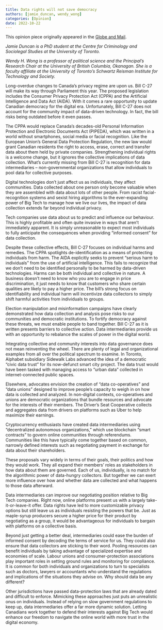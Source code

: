 ```yaml
---
title: Data rights will not save democracy
authors: [jamie_duncan, wendy_wong]
categories: [Opinion]
date: 2022-10-22 
---
```

This opinion piece originally appeared in the [Globe and Mail](https://www.theglobeandmail.com/opinion/article-data-rights-will-not-save-democracy/).

*Jamie Duncan is a PhD student at the Centre for Criminology and Sociolegal Studies at the University of Toronto.*

*Wendy H. Wong is a professor of political science and the Principal’s Research Chair at the University of British Columbia, Okanagan. She is a faculty affiliate at the University of Toronto’s Schwartz Reisman Institute for Technology and Society.*

Long-overdue changes to Canada’s privacy regime are upon us. Bill C-27 will make its way through Parliament this year. The proposed legislation includes the Consumer Privacy Protection Act (CPPA) and the Artificial Intelligence and Data Act (AIDA). With it comes a rare opportunity to update Canadian democracy for the digital era. Unfortunately, Bill C-27 does not account for the community impact of data-driven technology. In fact, the bill risks being outdated before it even passes.

The CPPA would replace Canada’s decades-old Personal Information Protection and Electronic Documents Act (PIPEDA), which was written in a world without smartphones, social media or facial recognition. Like the European Union’s General Data Protection Regulation, the new law would grant Canadian residents the right to access, erase, correct and transfer data about them held by private companies. Strengthening individual rights is a welcome change, but it ignores the collective implications of data collection. What’s currently missing from Bill C-27 is recognition for data intermediaries – non-governmental organizations that allow individuals to pool data for collective purposes.

Digital technologies don’t just affect us as individuals, they affect communities. Data collected about one person only become valuable when they are assembled with data about lots of other people. From racist facial-recognition systems and sexist hiring algorithms to the ever-expanding power of Big Tech to manage how we live our lives, the impact of data collection extends far beyond individual privacy.

Tech companies use data about us to predict and influence our behaviour. This is highly profitable and often quite invasive in ways that aren’t immediately apparent. It is simply unreasonable to expect most individuals to fully anticipate the consequences when providing “informed consent” for data collection.

Despite these collective effects, Bill C-27 focuses on individual harms and remedies. The CPPA spotlights de-identification as a means of protecting individuals from harm. The AIDA explicitly seeks to prevent “serious harm to individuals” from the use of artificial intelligence. This fails to recognize that we don’t need to be identified personally to be harmed by data-driven technologies. Harms can be both individual and collective in nature. A business doesn’t need to know who you are to engage in price discrimination, it just needs to know that customers who share certain qualities are likely to pay a higher price. The bill’s strong focus on identifiability and individual harm will incentivize data collectors to simply shift harmful activities from individuals to groups.

Election manipulation and misinformation campaigns have clearly demonstrated how data collection and analysis pose risks to our communities and democratic institutions. To fortify democracy against these threats, we must enable people to band together. Bill C-27 as it is written presents barriers to collective action. Data intermediaries provide us with an opportunity to rebalance the scales of power in the digital world.

Integrating collective and community interests into data governance does not mean reinventing the wheel. There are plenty of legal and organizational examples from all over the political spectrum to examine. In Toronto, Alphabet subsidiary Sidewalk Labs advanced the idea of a democratic “civic data trust” for its now-defunct smart city project. The data trust would have been tasked with managing access to “urban data” collected in internet-connected public spaces.

Elsewhere, advocates envision the creation of “data co-operatives” and “data unions” designed to improve people’s capacity to weigh in on how data is collected and analyzed. In non-digital contexts, co-operatives and unions are democratic organizations that bundle resources and advocate for the interests of their members. The Driver’s Seat Cooperative collects and aggregates data from drivers on platforms such as Uber to help maximize their earnings.

Cryptocurrency enthusiasts have created data intermediaries using “decentralized autonomous organizations,” which use blockchain “smart contracts” to govern online communities through referendums. Communities like this have typically come together based on common, narrowly defined interests such as negotiating payment in exchange for data about their shareholders.

These proposals vary widely in terms of their goals, their politics and how they would work. They all expand their members’ roles as stakeholders in how data about them are governed. Each of us, individually, is no match for the algorithmic power of data-hungry collectors. But together we can exert more influence over how and whether data are collected and what happens to those data afterward.

Data intermediaries can improve our negotiating position relative to Big Tech companies. Right now, online platforms present us with a largely take-it-or-leave-it offer. Data rights have led to more customizable privacy options but still leave us as individuals resisting the powers that be. Just as maple-syrup producers secure a higher price for their product by negotiating as a group, it would be advantageous for individuals to bargain with platforms on a collective basis.

Beyond just getting a better deal, intermediaries could ease the burden of informed consent by decoding the terms of service for us. They could also ensure that data collectors are sticking to their word. Pooling resources can benefit individuals by taking advantage of specialized expertise and economies of scale. Labour unions and consumer-protection associations play important roles in setting ground rules and monitoring for compliance. It is common for both individuals and organizations to turn to specialists such as doctors, lawyers or accountants who understand the regulations and implications of the situations they advise on. Why should data be any different?

Other jurisdictions have passed data-protection laws that are already dated and difficult to enforce. Mimicking these approaches just puts an unrealistic onus on individuals. Instead of relying on slow government regulations to keep up, data intermediaries offer a far more dynamic solution. Letting Canadians work together to defend their interests against Big Tech would enhance our freedom to navigate the online world with more trust in the digital economy.
